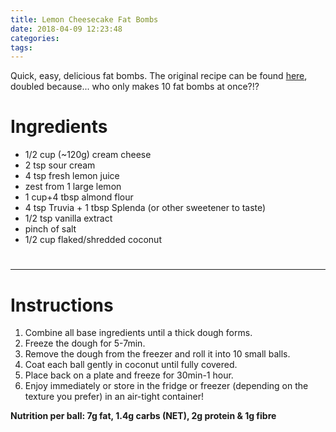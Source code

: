```yaml
---
title: Lemon Cheesecake Fat Bombs
date: 2018-04-09 12:23:48
categories:
tags:
---
```


Quick, easy, delicious fat bombs. The original recipe can be found [here](https://mouthwateringmotivation.com/2018/02/05/no-bake-keto-lemon-coconut-balls/), doubled because... who only makes 10 fat bombs at once?!?

<!--more-->

# Ingredients

-  1/2 cup (~120g) cream cheese
- 2 tsp sour cream
- 4 tsp fresh lemon juice
- zest from 1 large lemon
- 1 cup+4 tbsp almond flour
- 4 tsp Truvia + 1 tbsp Splenda (or other sweetener to taste)
- 1/2 tsp vanilla extract
- pinch of salt
- 1/2 cup flaked/shredded coconut

# 

------

# Instructions

1. Combine all base ingredients until a thick dough forms.
2. Freeze the dough for 5-7min.
3. Remove the dough from the freezer and roll it into 10 small balls. 
4. Coat each ball gently in coconut until fully covered.
5. Place back on a plate and freeze for 30min-1 hour.
6. Enjoy immediately or store in the fridge or freezer (depending on the texture you prefer) in an air-tight container!

**Nutrition per ball: 7g fat, 1.4g carbs (NET), 2g protein & 1g fibre**
